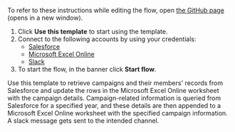 To refer to these instructions while editing the flow, open [the GitHub page](https://github.com/ot4i/app-connect-templates/blob/main/resources/markdown/Retrieve%20campaign-related%20records%20from%20Salesforce%20and%20update%20the%20rows%20in%20Microsoft%20Excel%20Online%20with%20campaign%20details_instructions.md) (opens in a new window).

1. Click **Use this template** to start using the template.
2. Connect to the following accounts by using your credentials:
   - [Salesforce](https://ibm.biz/ach2salesforce) 
   - [Microsoft Excel Online](https://ibm.biz/acmsexcel) 
   - [Slack](https://ibm.biz/acslack) 
3. To start the flow, in the banner click **Start flow**.

Use this template to retrieve campaigns and their members' records from Salesforce and update the rows in the Microsoft Excel Online worksheet with the campaign details. Campaign-related information is queried from Salesforce for a specified year, and these details are then appended to a Microsoft Excel Online worksheet with the specified campaign information. A slack message gets sent to the intended channel.
